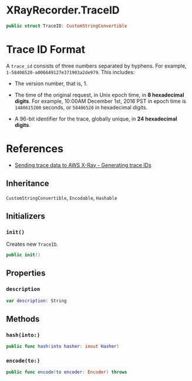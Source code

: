 # XRayRecorder.TraceID

``` swift
public struct TraceID:​ CustomStringConvertible
```

# Trace ID Format

A `trace_id` consists of three numbers separated by hyphens.
For example, `1-58406520-a006649127e371903a2de979`. This includes:​

  - The version number, that is, 1.

  - The time of the original request, in Unix epoch time, in **8 hexadecimal digits**.
    For example, 10:​00AM December 1st, 2016 PST in epoch time is `1480615200` seconds, or `58406520` in hexadecimal digits.

  - A 96-bit identifier for the trace, globally unique, in **24 hexadecimal digits**.

# References

  - [Sending trace data to AWS X-Ray - Generating trace IDs](https:​//docs.aws.amazon.com/xray/latest/devguide/xray-api-sendingdata.html#xray-api-traceids)

## Inheritance

`CustomStringConvertible`, `Encodable`, `Hashable`

## Initializers

### `init()`

Creates new `TraceID`.

``` swift
public init()
```

## Properties

### `description`

``` swift
var description:​ String
```

## Methods

### `hash(into:​)`

``` swift
public func hash(into hasher:​ inout Hasher)
```

### `encode(to:​)`

``` swift
public func encode(to encoder:​ Encoder) throws
```
